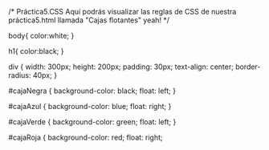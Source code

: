 /*
Práctica5.CSS
Aquí podrás visualizar las reglas de CSS de nuestra práctica5.html llamada "Cajas flotantes" yeah!
*/

body{
    color:white;
}

h1{
    color:black;
}

div {
    width: 300px;
    height: 200px;
    padding: 30px;
    text-align: center;
    border-radius: 40px;
}

#cajaNegra {
    background-color: black;
    float: left;
}

#cajaAzul {
    background-color: blue;
    float: right;
}

#cajaVerde {
    background-color: green;
    float: left;
}

#cajaRoja {
    background-color: red;
    float: right;
